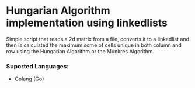 # Hungarian Algorithm implementation using linkedlists

Simple script that reads a 2d matrix from a file, converts it to a linkedlist and then is calculated the maximum some of cells unique in both column and row using the Hungarian Algorithm or the Munkres Algorithm.

### Suported Languages:

- Golang (Go)
